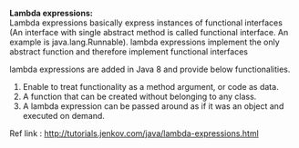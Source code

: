 <b>Lambda expressions:</b>
<br>Lambda expressions basically express instances of functional interfaces (An interface with single abstract method is called functional interface. An example is java.lang.Runnable). lambda expressions implement the only abstract function and therefore implement functional interfaces

lambda expressions are added in Java 8 and provide below functionalities.

1) Enable to treat functionality as a method argument, or code as data.
2) A function that can be created without belonging to any class.
3) A lambda expression can be passed around as if it was an object and executed on demand.

Ref link : http://tutorials.jenkov.com/java/lambda-expressions.html 
